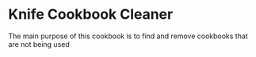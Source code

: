 Knife Cookbook Cleaner
=======================

The main purpose of this cookbook is to find and remove cookbooks that are not being used
